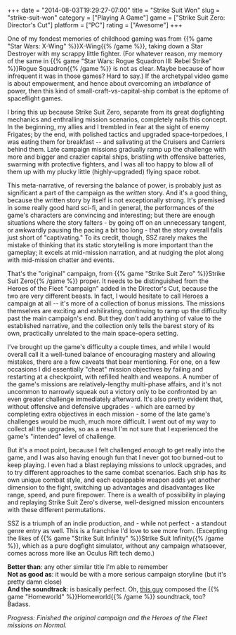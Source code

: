 +++
date = "2014-08-03T19:29:27-07:00"
title = "Strike Suit Won"
slug = "strike-suit-won"
category = ["Playing A Game"]
game = ["Strike Suit Zero: Director's Cut"]
platform = ["PC"]
rating = ["Awesome"]
+++

One of my fondest memories of childhood gaming was from {{% game "Star Wars: X-Wing" %}}X-Wing{{% /game %}}, taking down a Star Destroyer with my scrappy little fighter.  (For whatever reason, my memory of the same in {{% game "Star Wars: Rogue Squadron III: Rebel Strike" %}}Rogue Squadron{{% /game %}} is not as clear.  Maybe because of how infrequent it was in those games?  Hard to say.)  If the archetypal video game is about empowerment, and hence about overcoming an <i>imbalance</i> of power, then this kind of small-craft-vs-capital-ship combat is the epitome of spaceflight games.

I bring this up because Strike Suit Zero, separate from its great dogfighting mechanics and enthralling mission scenarios, completely nails this concept.  In the beginning, my allies and I trembled in fear at the sight of enemy Frigates; by the end, with polished tactics and upgraded space-torpedoes, I was eating them for breakfast -- and salivating at the Cruisers and Carriers behind them.  Late campaign missions gradually ramp up the challenge with more and bigger and crazier capital ships, bristling with offensive batteries, swarming with protective fighters, and I was all too happy to blow all of them up with my plucky little (highly-upgraded) flying space robot.

This meta-narrative, of reversing the balance of power, is probably just as significant a part of the campaign as the <i>written</i> story.  And it's a good thing, because the written story by itself is not exceptionally strong.  It's premised in some really good hard sci-fi, and in general, the performances of the game's characters are convincing and interesting; but there are enough situations where the story falters - by going off on an unnecessary tangent, or awkwardly pausing the pacing a bit too long - that the story overall falls just short of "captivating."  To its credit, though, SSZ rarely makes the mistake of thinking that its static storytelling is more important than the gameplay; it excels at mid-mission narration, and at nudging the plot along with mid-mission chatter and events.

That's the "original" campaign, from {{% game "Strike Suit Zero" %}}Strike Suit Zero{{% /game %}} proper.  It needs to be distinguished from the Heroes of the Fleet "campaign" added in the Director's Cut, because the two are very different beasts.  In fact, I would hesitate to call Heroes a campaign at all -- it's more of a collection of bonus missions.  The missions themselves are exciting and exhilirating, continuing to ramp up the difficulty past the main campaign's end.  But they don't add anything of value to the established narrative, and the collection only tells the barest story of its own, practically unrelated to the main space-opera setting.

I've brought up the game's difficulty a couple times, and while I would overall call it a well-tuned balance of encouraging mastery and allowing mistakes, there are a few caveats that bear mentioning.  For one, on a few occasions I did essentially "cheat" mission objectives by failing and restarting at a checkpoint, with refilled health and weapons.  A number of the game's missions are relatively-lengthy multi-phase affairs, and it's not uncommon to narrowly squeak out a victory only to be confronted by an even greater challenge immediately afterward.  It's also pretty evident that, without offensive and defensive upgrades - which are earned by completing extra objectives in each mission - some of the late game's challenges would be much, much more difficult.  I went out of my way to collect all the upgrades, so as a result I'm not sure that I experienced the game's "intended" level of challenge.

But it's a moot point, because I felt challenged <i>enough</i> to get really into the game, and I was also having enough fun that I never got too burned-out to keep playing.  I even had a blast replaying missions to unlock upgrades, and to try different approaches to the same combat scenarios.  Each ship has its own unique combat style, and each equippable weapon adds yet another dimension to the fight, switching up advantages and disadvantages like range, speed, and pure firepower.  There is a wealth of possibility in playing and replaying Strike Suit Zero's diverse, well-designed mission encounters with these different permutations.

SSZ is a triumph of an indie production, and - while not perfect - a standout genre entry as well.  This is a franchise I'd love to see more from.  (Excepting the likes of {{% game "Strike Suit Infinity" %}}Strike Suit Infinity{{% /game %}}, which as a pure dogfight simulator, without any campaign whatsoever, comes across more like an Oculus Rift tech demo.)

<b>Better than</b>: any other similar title I'm able to remember  
<b>Not as good as</b>: it would be with a more serious campaign storyline (but it's pretty damn close)  
<b>And the soundtrack</b>: is basically perfect.  Oh, <a href="http://en.wikipedia.org/wiki/Paul_Ruskay">this guy</a> composed the {{% game "Homeworld" %}}Homeworld{{% /game %}} soundtrack, too?  Badass.

<i>Progress: Finished the original campaign and the Heroes of the Fleet missions on Normal.</i>